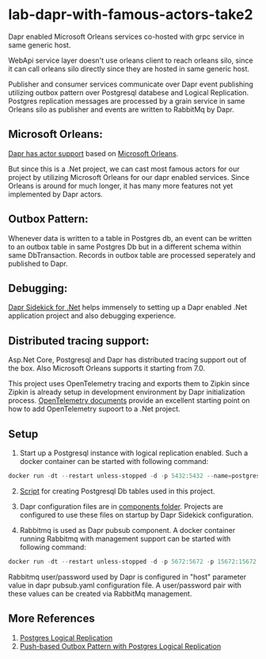 # lab-dapr-with-famous-actors-take2
Dapr enabled Microsoft Orleans services co-hosted with grpc service in same generic host.

WebApi service layer doesn't use orleans client to reach orleans silo, since it can call orleans silo directly since they are hosted in same generic host.

Publisher and consumer services communicate over Dapr event publishing utilizing outbox pattern over Postgresql databese and Logical Replication. Postgres replication messages are processed by a grain service in same Orleans silo as publisher and events are written to RabbitMq by Dapr.

## Microsoft Orleans:
[Dapr has actor support](https://docs.dapr.io/concepts/faq/#what-is-the-relationship-between-dapr-orleans-and-service-fabric-reliable-actors) based on [Microsoft Orleans](https://dotnet.github.io/orleans/). 

But since this is a .Net project, we can cast most famous actors for our project by utilizing Microsoft Orleans for our dapr enabled services. Since Orleans is around for much longer, it has many more features not yet implemented by Dapr actors.

## Outbox Pattern:
Whenever data is written to a table in Postgres db, an event can be written to an outbox table in same Postgres Db but in a different schema within same DbTransaction. Records in outbox table are processed seperately and published to Dapr.

## Debugging:
[Dapr Sidekick for .Net](https://github.com/man-group/dapr-sidekick-dotnet) helps immensely to setting up a Dapr enabled .Net application project and also debugging experience.

## Distributed tracing support:
Asp.Net Core, Postgresql and Dapr has distributed tracing support out of the box. Also Microsoft Orleans supports it starting from 7.0. 

This project uses OpenTelemetry tracing and exports them to Zipkin since Zipkin is already setup in development environment by Dapr initialization process. [OpenTelemetry documents](https://opentelemetry.io/docs/instrumentation/net/getting-started/) provide an excellent starting point on how to add OpenTelemetry supoort to a .Net project.

## Setup
1. Start up a Postgresql instance with logical replication enabled. Such a docker container can be started with following command:
```powershell
docker run -dt --restart unless-stopped -d -p 5432:5432 --name=postgres15.1 -e POSTGRES_PASSWORD=password postgres:15.1 -c 'wal_level=logical'
```

2. [Script](https://github.com/modabas/lab-dapr-with-famous-actors-take2/blob/master/src/PublisherService/Infrastructure/Database/Postgres/OutboxPattern/Scripts/Init.txt) for creating Postgresql Db tables used in this project.

3. Dapr configuration files are in [components folder](https://github.com/modabas/lab-dapr-with-famous-actors-take2/tree/master/components). Projects are configured to use these files on startup by Dapr Sidekick configuration.

4. Rabbitmq is used as Dapr pubsub component. A docker container running Rabbitmq with management support can be started with following command:
```powershell
docker run -dt --restart unless-stopped -d -p 5672:5672 -p 15672:15672 --hostname my-rabbit --name rabbitmq3 rabbitmq:3-management
```
Rabbitmq user/password used by Dapr is configured in "host" parameter value in dapr pubsub.yaml configuration file. A user/password pair with these values can be created via RabbitMq management.

## More References
1. [Postgres Logical Replication](https://www.npgsql.org/doc/replication.html)
2. [Push-based Outbox Pattern with Postgres Logical Replication](https://event-driven.io/en/push_based_outbox_pattern_with_postgres_logical_replication/)

